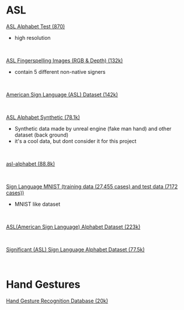 # ASL
[ASL Alphabet Test (870)](https://www.kaggle.com/danrasband/asl-alphabet-test)
- high resolution

<br>

[ASL Fingerspelling Images (RGB & Depth) (132k)](https://www.kaggle.com/mrgeislinger/asl-rgb-depth-fingerspelling-spelling-it-out)
- contain 5 different non-native signers

<br>

[American Sign Language (ASL) Dataset (142k)](https://www.kaggle.com/prathumarikeri/american-sign-language-09az)

<br>

[ASL Alphabet Synthetic (78.1k)](https://www.kaggle.com/allexmendes/asl-alphabet-synthetic)
- Synthetic data made by unreal engine (fake man hand) and other dataset (back ground)
- it's a cool data, but dont consider it for this project 

<br>

[asl-alphabet (88.8k)](https://www.kaggle.com/lucasvieirademiranda/aslalphabet)

<br>

[Sign Language MNIST (training data (27,455 cases) and test data (7172 cases))](https://www.kaggle.com/datamunge/sign-language-mnist)
- MNIST like dataset

<br>

[ASL(American Sign Language) Alphabet Dataset (223k)](https://www.kaggle.com/debashishsau/aslamerican-sign-language-aplhabet-dataset)

<br>

[Significant (ASL) Sign Language Alphabet Dataset (77.5k)](https://www.kaggle.com/kuzivakwashe/significant-asl-sign-language-alphabet-dataset)

<br>

# Hand Gestures
[Hand Gesture Recognition Database (20k)](https://www.kaggle.com/gti-upm/leapgestrecog)